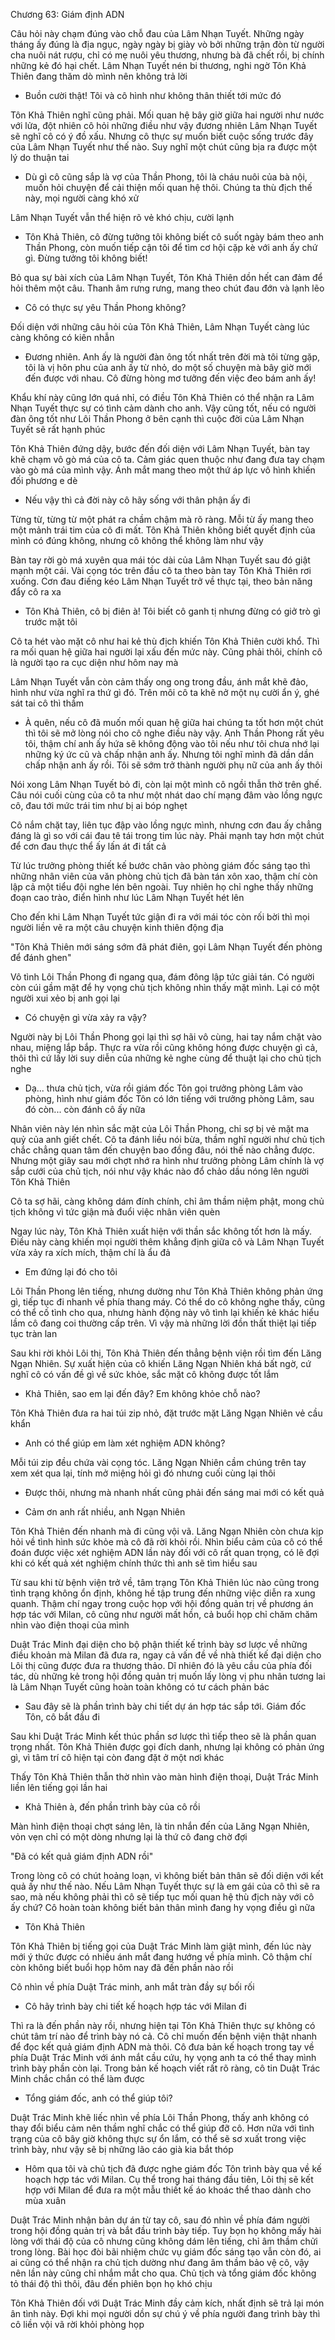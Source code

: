 




Chương 63: Giám định ADN

Câu hỏi này chạm đúng vào chỗ đau của Lâm Nhạn Tuyết. Những ngày tháng ấy đúng là địa ngục, ngày ngày bị giày vò bởi những trận đòn từ người cha nuôi nát rượu, chỉ có mẹ nuôi yêu thương, nhưng bà đã chết rồi, bị chính những kẻ đó hại chết. Lâm Nhạn Tuyết nén bi thương, nghi ngờ Tôn Khả Thiên đang thăm dò mình nên không trả lời

- Buồn cười thật! Tôi và cô hình như không thân thiết tới mức đó

Tôn Khả Thiên nghĩ cũng phải. Mối quan hệ bây giờ giữa hai người như nước với lửa, đột nhiên cô hỏi những điều như vậy đương nhiên Lâm Nhạn Tuyết sẽ nghĩ cô có ý đồ xấu. Nhưng cô thực sự muốn biết cuộc sống trước đây của Lâm Nhạn Tuyết như thế nào. Suy nghĩ một chút cũng bịa ra được một lý do thuận tai

- Dù gì cô cũng sắp là vợ của Thần Phong, tôi là cháu nuôi của bà nội, muốn hỏi chuyện để cải thiện mối quan hệ thôi. Chúng ta thù địch thế này, mọi người càng khó xử

Lâm Nhạn Tuyết vẫn thể hiện rõ vẻ khó chịu, cười lạnh

- Tôn Khả Thiên, cô đừng tưởng tôi không biết cô suốt ngày bám theo anh Thần Phong, còn muốn tiếp cận tôi để tìm cơ hội cặp kè với anh ấy chứ gì. Đừng tưởng tôi không biết!

Bỏ qua sự bài xích của Lâm Nhạn Tuyết, Tôn Khả Thiên dồn hết can đảm để hỏi thêm một câu. Thanh âm rưng rưng, mang theo chút đau đớn và lạnh lẽo

- Cô có thực sự yêu Thần Phong không?

Đối diện với những câu hỏi của Tôn Khả Thiên, Lâm Nhạn Tuyết càng lúc càng không có kiên nhẫn

- Đương nhiên. Anh ấy là người đàn ông tốt nhất trên đời mà tôi từng gặp, tôi là vị hôn phu của anh ấy từ nhỏ, do một số chuyện mà bây giờ mới đến được với nhau. Cô đừng hòng mơ tưởng đến việc đeo bám anh ấy!

Khẩu khí này cũng lớn quá nhỉ, có điều Tôn Khả Thiên có thể nhận ra Lâm Nhạn Tuyết thực sự có tình cảm dành cho anh. Vậy cũng tốt, nếu có người đàn ông tốt như Lôi Thần Phong ở bên cạnh thì cuộc đời của Lâm Nhạn Tuyết sẽ rất hạnh phúc

Tôn Khả Thiên đứng dậy, bước đến đối diện với Lâm Nhạn Tuyết, bàn tay khẽ chạm vô gò má của cô ta. Cảm giác quen thuộc như đang đưa tay chạm vào gò má của mình vậy. Ánh mắt mang theo một thứ áp lực vô hình khiến đối phương e dè

- Nếu vậy thì cả đời này cô hãy sống với thân phận ấy đi

Từng từ, từng từ một phát ra chầm chậm mà rõ ràng. Mỗi từ ấy mang theo một mảnh trái tim của cô đi mất. Tôn Khả Thiên không biết quyết định của mình có đúng không, nhưng cô không thể không làm như vậy

Bàn tay rời gò má xuyên qua mái tóc dài của Lâm Nhạn Tuyết sau đó giật mạnh một cái. Vài cọng tóc trên đầu cô ta theo bàn tay Tôn Khả Thiên rơi xuống. Cơn đau điếng kéo Lâm Nhạn Tuyết trở về thực tại, theo bản năng đẩy cô ra xa

- Tôn Khả Thiên, cô bị điên à! Tôi biết cô ganh tị nhưng đừng có giở trò gì trước mặt tôi

Cô ta hét vào mặt cô như hai kẻ thù địch khiến Tôn Khả Thiên cười khổ. Thì ra mối quan hệ giữa hai người lại xấu đến mức này. Cũng phải thôi, chính cô là người tạo ra cục diện như hôm nay mà

Lâm Nhạn Tuyết vẫn còn cảm thấy ong ong trong đầu, ánh mắt khẽ đảo, hình như vừa nghĩ ra thứ gì đó. Trên môi cô ta khẽ nở một nụ cười ẩn ý, ghé sát tai cô thì thầm

- À quên, nếu cô đã muốn mối quan hệ giữa hai chúng ta tốt hơn một chút thì tôi sẽ mở lòng nói cho cô nghe điều này vậy. Anh Thần Phong rất yêu tôi, thậm chí anh ấy hứa sẽ không động vào tôi nếu như tôi chưa nhớ lại những ký ức cũ và chấp nhận anh ấy. Nhưng tôi nghĩ mình đã dần dần chấp nhận anh ấy rồi. Tôi sẽ sớm trở thành người phụ nữ của anh ấy thôi

Nói xong Lâm Nhạn Tuyết bỏ đi, còn lại một mình cô ngồi thẫn thờ trên ghế. Câu nói cuối cùng của cô ta như một nhát dao chí mạng đâm vào lồng ngực cô, đau tới mức trái tim như bị ai bóp nghẹt

Cô nắm chặt tay, liên tục đập vào lồng ngực mình, nhưng cơn đau ấy chẳng đáng là gì so với cái đau tê tái trong tim lúc này. Phải mạnh tay hơn một chút để cơn đau thực thể ấy lấn át đi tất cả

Từ lúc trưởng phòng thiết kế bước chân vào phòng giám đốc sáng tạo thì những nhân viên của văn phòng chủ tịch đã bàn tán xôn xao, thậm chí còn lập cả một tiểu đội nghe lén bên ngoài. Tuy nhiên họ chỉ nghe thấy những đoạn cao trào, điển hình như lúc Lâm Nhạn Tuyết hét lên

Cho đến khi Lâm Nhạn Tuyết tức giận đi ra với mái tóc còn rối bời thì mọi người liền vẽ ra một câu chuyện kinh thiên động địa

"Tôn Khả Thiên mới sáng sớm đã phát điên, gọi Lâm Nhạn Tuyết đến phòng để đánh ghen"

Vô tình Lôi Thần Phong đi ngang qua, đám đông lập tức giải tán. Có người còn cúi gầm mặt để hy vọng chủ tịch không nhìn thấy mặt mình. Lại có một người xui xẻo bị anh gọi lại

- Có chuyện gì vừa xảy ra vậy?

Người này bị Lôi Thần Phong gọi lại thì sợ hãi vô cùng, hai tay nắm chặt vào nhau, miệng lắp bắp. Thực ra vừa rồi cũng không hóng được chuyện gì cả, thôi thì cứ lấy lời suy diễn của những kẻ nghe cùng để thuật lại cho chủ tịch nghe

- Dạ... thưa chủ tịch, vừa rồi giám đốc Tôn gọi trưởng phòng Lâm vào phòng, hình như giám đốc Tôn có lớn tiếng với trưởng phòng Lâm, sau đó còn... còn đánh cô ấy nữa

Nhân viên này lén nhìn sắc mặt của Lôi Thần Phong, chỉ sợ bị vẻ mặt ma quỷ của anh giết chết. Cô ta đánh liều nói bừa, thầm nghĩ người như chủ tịch chắc chẳng quan tâm đến chuyện bao đồng đâu, nói thế nào chẳng được. Nhưng một giây sau mới chợt nhớ ra hình như trưởng phòng Lâm chính là vợ sắp cưới của chủ tịch, nói như vậy khác nào đổ chảo dầu nóng lên người Tôn Khả Thiên

Cô ta sợ hãi, càng không dám đính chính, chỉ âm thầm niệm phật, mong chủ tịch không vì tức giận mà đuổi việc nhân viên quèn

Ngay lúc này, Tôn Khả Thiên xuất hiện với thần sắc không tốt hơn là mấy. Điều này càng khiến mọi người thêm khẳng định giữa cô và Lâm Nhạn Tuyết vừa xảy ra xích mích, thậm chí là ẩu đả

- Em đứng lại đó cho tôi

Lôi Thần Phong lên tiếng, nhưng dường như Tôn Khả Thiên không phản ứng gì, tiếp tục đi nhanh về phía thang máy. Có thể do cô không nghe thấy, cũng có thể cố tình cho qua, nhưng hành động này vô tình lại khiến kẻ khác hiểu lầm cô đang coi thường cấp trên. Vì vậy mà những lời đồn thất thiệt lại tiếp tục tràn lan

Sau khi rời khỏi Lôi thị, Tôn Khả Thiên đến thẳng bệnh viện rồi tìm đến Lăng Ngạn Nhiên. Sự xuất hiện của cô khiến Lăng Ngạn Nhiên khá bất ngờ, cứ nghĩ cô có vấn đề gì về sức khỏe, sắc mặt cô không được tốt lắm

- Khả Thiên, sao em lại đến đây? Em không khỏe chỗ nào?

Tôn Khả Thiên đưa ra hai túi zip nhỏ, đặt trước mặt Lăng Ngạn Nhiên vẻ cầu khẩn

- Anh có thể giúp em làm xét nghiệm ADN không?

Mỗi túi zip đều chứa vài cọng tóc. Lăng Ngạn Nhiên cầm chúng trên tay xem xét qua lại, tính mở miệng hỏi gì đó nhưng cuối cùng lại thôi

- Được thôi, nhưng mà nhanh nhất cũng phải đến sáng mai mới có kết quả

- Cảm ơn anh rất nhiều, anh Ngạn Nhiên

Tôn Khả Thiên đến nhanh mà đi cũng vội vã. Lăng Ngạn Nhiên còn chưa kịp hỏi về tình hình sức khỏe mà cô đã rời khỏi rồi. Nhìn biểu cảm của cô có thể đoán được việc xét nghiệm ADN lần này đối với cô rất quan trọng, có lẽ đợi khi có kết quả xét nghiệm chính thức thì anh sẽ tìm hiểu sau

Từ sau khi từ bệnh viện trở về, tâm trạng Tôn Khả Thiên lúc nào cũng trong tình trạng không ổn định, không hề tập trung đến những việc diễn ra xung quanh. Thậm chí ngay trong cuộc họp với hội đồng quản trị về phương án hợp tác với Milan, cô cũng như người mất hồn, cả buổi họp chỉ chăm chăm nhìn vào điện thoại của mình

Duật Trác Minh đại diện cho bộ phận thiết kế trình bày sơ lược về những điều khoản mà Milan đã đưa ra, ngay cả vấn đề về nhà thiết kế đại diện cho Lôi thị cũng được đưa ra thương thảo. Dĩ nhiên đó là yêu cầu của phía đối tác, dù những kẻ trong hội đồng quản trị muốn lấy lòng vị phu nhân tương lai là Lâm Nhạn Tuyết cũng hoàn toàn không có tư cách phản bác

- Sau đây sẽ là phần trình bày chi tiết dự án hợp tác sắp tới. Giám đốc Tôn, cô bắt đầu đi

Sau khi Duật Trác Minh kết thúc phần sơ lược thì tiếp theo sẽ là phần quan trọng nhất. Tôn Khả Thiên được gọi đích danh, nhưng lại không có phản ứng gì, vì tâm trí cô hiện tại còn đang đặt ở một nơi khác

Thấy Tôn Khả Thiên thẫn thờ nhìn vào màn hình điện thoại, Duật Trác Minh liền lên tiếng gọi lần hai

- Khả Thiên à, đến phần trình bày của cô rồi

Màn hình điện thoại chợt sáng lên, là tin nhắn đến của Lăng Ngạn Nhiên, vỏn vẹn chỉ có một dòng nhưng lại là thứ cô đang chờ đợi

"Đã có kết quả giám định ADN rồi"

Trong lòng cô có chút hoảng loạn, vì không biết bản thân sẽ đối diện với kết quả ấy như thế nào. Nếu Lâm Nhạn Tuyết thực sự là em gái của cô thì sẽ ra sao, mà nếu không phải thì cô sẽ tiếp tục mối quan hệ thù địch này với cô ấy chứ? Cô hoàn toàn không biết bản thân mình đang hy vọng điều gì nữa

- Tôn Khả Thiên

Tôn Khả Thiên bị tiếng gọi của Duật Trác Minh làm giật mình, đến lúc này mới ý thức được có nhiều ánh mắt đang hướng về phía mình. Cô thậm chí còn không biết buổi họp hôm nay đã đến phần nào rồi

Cô nhìn về phía Duật Trác minh, anh mắt tràn đầy sự bối rối

- Cô hãy trình bày chi tiết kế hoạch hợp tác với Milan đi

Thì ra là đến phần này rồi, nhưng hiện tại Tôn Khả Thiên thực sự không có chút tâm trí nào để trình bày nó cả. Cô chỉ muốn đến bệnh viện thật nhanh để đọc kết quả giám định ADN mà thôi. Cô đưa bản kế hoạch trong tay về phía Duật Trác Minh với ánh mắt cầu cứu, hy vọng anh ta có thể thay mình trình bày phần còn lại. Trong bản kế hoạch viết rất rõ ràng, cô tin Duật Trác Minh chắc chắn có thể làm được

- Tổng giám đốc, anh có thể giúp tôi?

Duật Trác Minh khẽ liếc nhìn về phía Lôi Thần Phong, thấy anh không có thay đổi biểu cảm nên thầm nghĩ chắc có thể giúp đỡ cô. Hơn nữa với tình trạng của cô bây giờ không thực sự ổn lắm, có thể sẽ sơ xuất trong việc trình bày, như vậy sẽ bị những lão cáo già kia bắt thóp

- Hôm qua tôi và chủ tịch đã được nghe giám đốc Tôn trình bày qua về kế hoạch hợp tác với Milan. Cụ thể trong hai tháng đầu tiên, Lôi thị sẽ kết hợp với Milan để đưa ra một mẫu thiết kế áo khoác thể thao dành cho mùa xuân

Duật Trác Minh nhận bản dự án từ tay cô, sau đó nhìn về phía đám người trong hội đồng quản trị và bắt đầu trình bày tiếp. Tuy bọn họ không mấy hài lòng với thái độ của cô nhưng cũng không dám lên tiếng, chỉ âm thầm chửi trong lòng. Bài học đòi bãi nhiệm chức vụ giám đốc sáng tạo vẫn còn đó, ai ai cũng có thể nhận ra chủ tịch dường như đang âm thầm bảo vệ cô, vậy nên lần này cũng chỉ nhắm mắt cho qua. Chủ tịch và tổng giám đốc không tỏ thái độ thì thôi, đâu đến phiên bọn họ khó chịu

Tôn Khả Thiên đối với Duật Trác Minh đầy cảm kích, nhất định sẽ trả lại món ân tình này. Đợi khi mọi người dồn sự chú ý về phía người đang trình bày thì cô liền vội vã rời khỏi phòng họp




